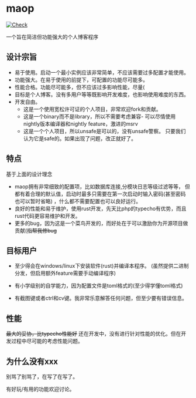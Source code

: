 # maop

[![Check](https://github.com/juzi5201314/maop/actions/workflows/ci.yaml/badge.svg)](https://github.com/juzi5201314/maop/actions/workflows/ci.yaml)

一个旨在简洁但功能强大的个人博客程序

## 设计宗旨
- 易于使用。启动一个最小实例应该非常简单，不应该需要过多配置才能使用。
- 功能强大。在易于使用的前提下，可配置的功能尽可能多。
- 性能合格。功能尽可能多，但不应该过多影响性能，尽量(
- 目标是个人博客。没有多用户等等既影响开发难度，也影响使用难度的东西。
- 开发自由。
  - 这是一个使用宽松许可证的个人项目，非常欢迎fork和贡献。
  - 这是一个binary而不是library，所以不需要考虑兼容-
    可以尽情使用nightly版本编译器和nightly feature，激进的msrv
  - 这是一个个人项目，所以unsafe是可以的，没有unsafe警察。
    只要我们认为它是safe的。如果出现了问题，改正就好了。

## 特点
基于上面的设计理念
- maop拥有非常细致的配置项，比如数据库连接,分模块日志等级过滤等等，
  但都有着合理的默认值，启动时最多只需要在第一次启动时输入密码(甚至密码也可以暂时省略)
  ，什么都不需要配置也可以良好运行。
- 良好的性能和易于维护，使用rust开发，先天比php的typecho有优势，而且
  rust代码更容易维护和开发。
- 更多的bug，因为这是一个菜鸟开发的，而好处在于可以激励你为开源项目做贡献(~~指帮我修bug~~

## 目标用户
- 至少得会在windows/linux下安装软件(rust)并编译本程序。
(虽然提供二进制分发，但启用额外feature需要手动编译程序)

- 有小学级别的自学能力，因为配置文件是toml格式的(至少得学懂toml格式)

- 有截图键或者ctrl和cv键。我非常乐意解答任何问题，但至少要有错误信息。

## 性能
~~最大的妥协，比typecho性能好~~
还在开发中，没有进行针对性能的优化。但在开发过程中尽可能的考虑性能问题。

## 为什么没有xxx
别骂了别骂了，在写了在写了。

有好玩/有用的功能欢迎讨论。
